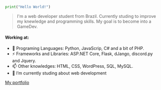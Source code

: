 ```python
print("Hello World!")
```

> I'm a web developer student from Brazil. Currently studing to improve my knewledge and programming skills. My goal is to become into a GameDev.
#### Working at: 

* 💬 Programing Languages: Python, JavaScrip, C# and a bit of PHP.
* ⚡ Frameworks and Libraries: ASP.NET Core, Flask, dJango, discord.py and Jquery. 
* 📫 Other knowledges: HTML, CSS, WordPress, SQL, MySQL.
* 🌱 I’m currently studing about web development

[My portfolio](https://ka-konata.github.io)

<!--
**Ka-Konata/Ka-Konata** is a ✨ _special_ ✨ repository because its `README.md` (this file) appears on your GitHub profile.

Here are some ideas to get you started:

- 🔭 I’m currently working on ...
- 🌱 I’m currently learning ...
- 👯 I’m looking to collaborate on ...
- 🤔 I’m looking for help with ...
- 💬 Ask me about ...
- 📫 How to reach me: ...
- 😄 Pronouns: ...
- ⚡ Fun fact: ...
-->
